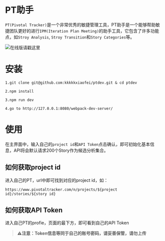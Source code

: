 # PT助手

`PT(Pivotal Tracker)`是一个非常优秀的敏捷管理工具，PT助手是一个能够帮助敏捷团队更好的进行`IPM(Iteration Plan Meeting)`的助手工具，它包含了许多功能点，如`Stroy Analysis`, `Stroy Transition`和`Story Categories`等。

![在线版请戳这里](https://kkkkkxiaofei.github.io/ptpro/)

# 安装

```
1.git clone git@github.com:kkkkkxiaofei/ptdev.git & cd ptdev
```

```
2.npm install
```

```
3.npm run dev
```

```
4.go to http://127.0.0.1:8080/webpack-dev-server/
```

# 使用

在主界面中，输入自己的`project id`和`API Token`点击确认，即可初始化基本信息，API将会默认请求200个Story作为候选分析集合。

## 如何获取project id

进入自己的PT，url中即可找到对应的project id，如：

```
https://www.pivotaltracker.com/n/projects/${project id}/stories/${story id}
```

## 如何获取API Token

进入自己PT的profie，页面的最下方，即可看到自己的API Token

>**⚠注意：Token信息等同于自己的账号密码，请妥善保管，请勿上传**


